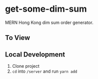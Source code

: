 # get-some-dim-sum
MERN Hong Kong dim sum order generator.

## To View

## Local Development
1. Clone project
1. `cd` into `/server` and run `yarn add`
